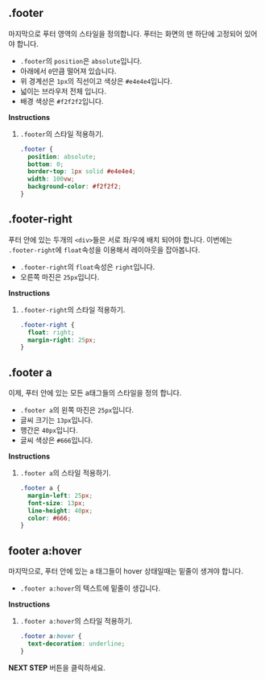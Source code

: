 ## .footer
마지막으로 푸터 영역의 스타일을 정의합니다. 푸터는 화면의 맨 하단에 고정되어 있어야 합니다. 
* `.footer`의 `position`은 `absolute`입니다.
* 아래에서 `0`만큼 떨어져 있습니다.
* 위 경계선은 `1px`의 직선이고 색상은 `#e4e4e4`입니다.
* 넓이는 브라우저 전체 입니다.
* 배경 색상은 `#f2f2f2`입니다.

**Instructions**
1. `.footer`의 스타일 적용하기.
    ```css
    .footer {
      position: absolute;
      bottom: 0;
      border-top: 1px solid #e4e4e4;
      width: 100vw;
      background-color: #f2f2f2;
    }
    ```



## .footer-right
푸터 안에 있는 두개의 `<div>`들은 서로 좌/우에 배치 되어야 합니다. 이번에는 `.footer-right`에 `float`속성을 이용해서 레이아웃을 잡아봅니다.        
- `.footer-right`의 `float`속성은 `right`입니다.
- 오른쪽 마진은 `25px`입니다.

**Instructions**
1. `.footer-right`의 스타일 적용하기.
   ```css
   .footer-right {
     float: right;
     margin-right: 25px;
   }
   ```



## .footer a
이제, 푸터 안에 있는 모든 a태그들의 스타일을 정의 합니다.
- `.footer a`의 왼쪽 마진은 `25px`입니다.
- 글씨 크기는 `13px`입니다.
- 행간은 `40px`입니다.
- 글씨 색상은 `#666`입니다.

**Instructions**
1. `.footer a`의 스타일 적용하기.
   ```css
   .footer a {
     margin-left: 25px;
     font-size: 13px;
     line-height: 40px;
     color: #666;
   }
   ```



## footer a:hover
마지막으로, 푸터 안에 있는 a 태그들이 hover 상태일때는 밑줄이 생겨야 합니다.      
- `.footer a:hover`의 텍스트에 밑줄이 생깁니다.

**Instructions**
1. `.footer a:hover`의 스타일 적용하기.
   ```css
   .footer a:hover {
     text-decoration: underline;
   }
   ```



**NEXT STEP** 버튼을 클릭하세요. 